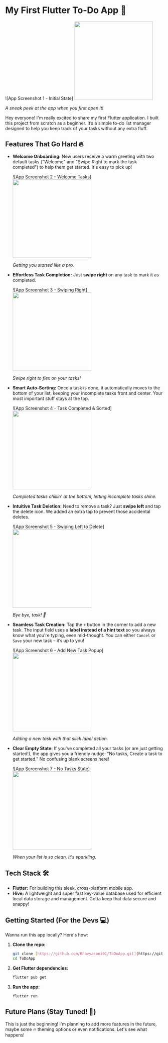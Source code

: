 # My First Flutter To-Do App 📝

![App Screenshot 1 - Initial State] <img src="assets/images/Screenshot1.png" width="250" height="auto">

_A sneak peek at the app when you first open it!_

Hey everyone! I'm really excited to share my first Flutter application. I built this project from scratch as a beginner. It’s a simple to-do list manager designed to help you keep track of your tasks without any extra fluff.

## Features That Go Hard 🔥

* **Welcome Onboarding:** New users receive a warm greeting with two default tasks ("Welcome" and "Swipe Right to mark the task completed") to help them get started. It's easy to pick up!

    ![App Screenshot 2 - Welcome Tasks]<img src="assets/images/Screenshot1.png" width="250" height="auto">

    _Getting you started like a pro._

* **Effortless Task Completion:** Just **swipe right** on any task to mark it as completed.

    ![App Screenshot 3 - Swiping Right]<img src="assets/images/Screenshot7.png" width="250" height="auto">

    _Swipe right to flex on your tasks!_

* **Smart Auto-Sorting:** Once a task is done, it automatically moves to the bottom of your list, keeping your incomplete tasks front and center. Your most important stuff stays at the top.

    ![App Screenshot 4 - Task Completed & Sorted]<img src="assets/images/Screenshot7.png" width="250" height="auto">

    _Completed tasks chillin' at the bottom, letting incomplete tasks shine._

* **Intuitive Task Deletion:** Need to remove a task? Just **swipe left** and tap the delete icon. We added an extra tap to prevent those accidental deletes.

    ![App Screenshot 5 - Swiping Left to Delete]<img src="assets/images/Screenshot2.png" width="250" height="auto">

    _Bye bye, task! 👋_

* **Seamless Task Creation:** Tap the `+` button in the corner to add a new task. The input field uses a **label instead of a hint text** so you always know what you're typing, even mid-thought. You can either `Cancel` or `Save` your new task – it’s up to you!

    ![App Screenshot 6 - Add New Task Popup]<img src="assets/images/Screenshot3.png" width="250" height="auto">

    _Adding a new task with that slick label action._

* **Clear Empty State:** If you've completed all your tasks (or are just getting started!), the app gives you a friendly nudge: "No tasks, Create a task to get started." No confusing blank screens here!

    ![App Screenshot 7 - No Tasks State]<img src="assets/images/Screenshot6.png" width="250" height="auto">
    
    _When your list is so clean, it's sparkling._

## Tech Stack 🛠️

* **Flutter:** For building this sleek, cross-platform mobile app.
* **Hive:** A lightweight and super fast key-value database used for efficient local data storage and management. Gotta keep that data secure and snappy!

## Getting Started (For the Devs 💻)

Wanna run this app locally? Here's how:

1.  **Clone the repo:**
    ```bash
    git clone [https://github.com/Bhavyasoni01/ToDoApp.git](https://github.com/Bhavyasoni01/ToDoApp)
    cd ToDoApp
    ```
2.  **Get Flutter dependencies:**
    ```bash
    flutter pub get
    ```
3.  **Run the app:**
    ```bash
    flutter run
    ```

## Future Plans (Stay Tuned! 👀)

This is just the beginning! I'm planning to add more features in the future, maybe some 🔥 theming options or even notifications. Let's see what happens!

